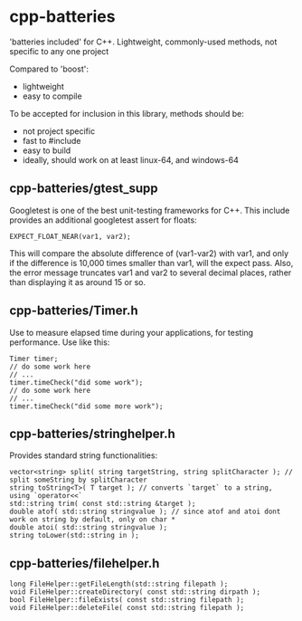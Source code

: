 cpp-batteries
=============

'batteries included' for C++.  Lightweight, commonly-used methods, not specific to any one project

Compared to 'boost':
* lightweight
* easy to compile

To be accepted for inclusion in this library, methods should be:
* not project specific
* fast to #include
* easy to build
* ideally, should work on at least linux-64, and windows-64

cpp-batteries/gtest_supp
------------------------

Googletest is one of the best unit-testing frameworks for C++.   This include provides an additional googletest assert for floats:
```
EXPECT_FLOAT_NEAR(var1, var2);
```

This will compare the absolute difference of (var1-var2) with var1, and only if the difference is 10,000 times smaller than var1, will the expect pass.  Also, the error message truncates var1 and var2 to several decimal places, rather than displaying it as around 15 or so.

cpp-batteries/Timer.h
---------------------

Use to measure elapsed time during your applications, for testing performance.  Use like this:
```
Timer timer;
// do some work here
// ...
timer.timeCheck("did some work");
// do some work here
// ...
timer.timeCheck("did some more work");
```

cpp-batteries/stringhelper.h
----------------------------

Provides standard string functionalities:
```
vector<string> split( string targetString, string splitCharacter ); // split someString by splitCharacter
string toString<T>( T target ); // converts `target` to a string, using `operator<<`
std::string trim( const std::string &target );
double atof( std::string stringvalue ); // since atof and atoi dont work on string by default, only on char *
double atoi( std::string stringvalue );
string toLower(std::string in );
```

cpp-batteries/filehelper.h
--------------------------

```
long FileHelper::getFileLength(std::string filepath );
void FileHelper::createDirectory( const std::string dirpath );
bool FileHelper::fileExists( const std::string filepath );
void FileHelper::deleteFile( const std::string filepath );
```


